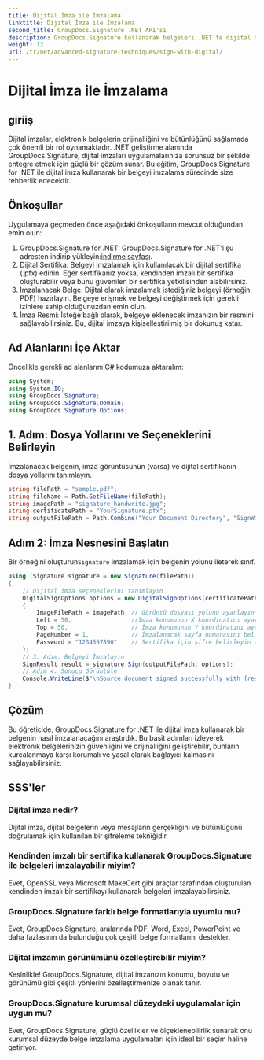 ```yaml
---
title: Dijital İmza ile İmzalama
linktitle: Dijital İmza ile İmzalama
second_title: GroupDocs.Signature .NET API'si
description: GroupDocs.Signature kullanarak belgeleri .NET'te dijital olarak nasıl imzalayacağınızı öğrenin. Bu kapsamlı eğitimle güvenliği ve özgünlüğü artırın.
weight: 12
url: /tr/net/advanced-signature-techniques/sign-with-digital/
---
```


# Dijital İmza ile İmzalama

## giriiş
Dijital imzalar, elektronik belgelerin orijinalliğini ve bütünlüğünü sağlamada çok önemli bir rol oynamaktadır. .NET geliştirme alanında GroupDocs.Signature, dijital imzaları uygulamalarınıza sorunsuz bir şekilde entegre etmek için güçlü bir çözüm sunar. Bu eğitim, GroupDocs.Signature for .NET ile dijital imza kullanarak bir belgeyi imzalama sürecinde size rehberlik edecektir.
## Önkoşullar
Uygulamaya geçmeden önce aşağıdaki önkoşulların mevcut olduğundan emin olun:
1.  GroupDocs.Signature for .NET: GroupDocs.Signature for .NET'i şu adresten indirip yükleyin:[indirme sayfası](https://releases.groupdocs.com/signature/net/).
2. Dijital Sertifika: Belgeyi imzalamak için kullanılacak bir dijital sertifika (.pfx) edinin. Eğer sertifikanız yoksa, kendinden imzalı bir sertifika oluşturabilir veya bunu güvenilen bir sertifika yetkilisinden alabilirsiniz.
3. İmzalanacak Belge: Dijital olarak imzalamak istediğiniz belgeyi (örneğin PDF) hazırlayın. Belgeye erişmek ve belgeyi değiştirmek için gerekli izinlere sahip olduğunuzdan emin olun.
4. İmza Resmi: İsteğe bağlı olarak, belgeye eklenecek imzanızın bir resmini sağlayabilirsiniz. Bu, dijital imzaya kişiselleştirilmiş bir dokunuş katar.

## Ad Alanlarını İçe Aktar
Öncelikle gerekli ad alanlarını C# kodumuza aktaralım:
```csharp
using System;
using System.IO;
using GroupDocs.Signature;
using GroupDocs.Signature.Domain;
using GroupDocs.Signature.Options;
```
## 1. Adım: Dosya Yollarını ve Seçeneklerini Belirleyin
İmzalanacak belgenin, imza görüntüsünün (varsa) ve dijital sertifikanın dosya yollarını tanımlayın.
```csharp
string filePath = "sample.pdf";
string fileName = Path.GetFileName(filePath);
string imagePath = "signature_handwrite.jpg";
string certificatePath = "YourSignature.pfx";
string outputFilePath = Path.Combine("Your Document Directory", "SignWithDigital", fileName);
```
## Adım 2: İmza Nesnesini Başlatın
 Bir örneğini oluşturun`Signature` imzalamak için belgenin yolunu ileterek sınıf.
```csharp
using (Signature signature = new Signature(filePath))
{
    // Dijital imza seçeneklerini tanımlayın
    DigitalSignOptions options = new DigitalSignOptions(certificatePath)
    {
        ImageFilePath = imagePath, // Görüntü dosyası yolunu ayarlayın (isteğe bağlı)
        Left = 50,                 //İmza konumunun X koordinatını ayarlayın
        Top = 50,                  // İmza konumunun Y koordinatını ayarlayın
        PageNumber = 1,            // İmzalanacak sayfa numarasını belirtin
        Password = "1234567890"    // Sertifika için şifre belirleyin (gerekiyorsa)
    };
    // 3. Adım: Belgeyi İmzalayın
    SignResult result = signature.Sign(outputFilePath, options);
    // Adım 4: Sonucu Görüntüle
    Console.WriteLine($"\nSource document signed successfully with {result.Succeeded.Count} signature(s).\nFile saved at {outputFilePath}.");
}
```

## Çözüm
Bu öğreticide, GroupDocs.Signature for .NET ile dijital imza kullanarak bir belgenin nasıl imzalanacağını araştırdık. Bu basit adımları izleyerek elektronik belgelerinizin güvenliğini ve orijinalliğini geliştirebilir, bunların kurcalanmaya karşı korumalı ve yasal olarak bağlayıcı kalmasını sağlayabilirsiniz.
## SSS'ler
### Dijital imza nedir?
Dijital imza, dijital belgelerin veya mesajların gerçekliğini ve bütünlüğünü doğrulamak için kullanılan bir şifreleme tekniğidir.
### Kendinden imzalı bir sertifika kullanarak GroupDocs.Signature ile belgeleri imzalayabilir miyim?
Evet, OpenSSL veya Microsoft MakeCert gibi araçlar tarafından oluşturulan kendinden imzalı bir sertifikayı kullanarak belgeleri imzalayabilirsiniz.
### GroupDocs.Signature farklı belge formatlarıyla uyumlu mu?
Evet, GroupDocs.Signature, aralarında PDF, Word, Excel, PowerPoint ve daha fazlasının da bulunduğu çok çeşitli belge formatlarını destekler.
### Dijital imzamın görünümünü özelleştirebilir miyim?
Kesinlikle! GroupDocs.Signature, dijital imzanızın konumu, boyutu ve görünümü gibi çeşitli yönlerini özelleştirmenize olanak tanır.
### GroupDocs.Signature kurumsal düzeydeki uygulamalar için uygun mu?
Evet, GroupDocs.Signature, güçlü özellikler ve ölçeklenebilirlik sunarak onu kurumsal düzeyde belge imzalama uygulamaları için ideal bir seçim haline getiriyor.